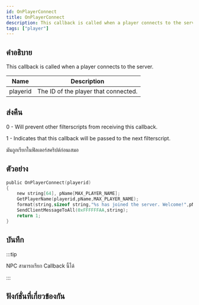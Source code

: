 ```yaml
---
id: OnPlayerConnect
title: OnPlayerConnect
description: This callback is called when a player connects to the server.
tags: ["player"]
---
```


## คำอธิบาย

This callback is called when a player connects to the server.

| Name     | Description                          |
| -------- | ------------------------------------ |
| playerid | The ID of the player that connected. |

## ส่งคืน

0 - Will prevent other filterscripts from receiving this callback.

1 - Indicates that this callback will be passed to the next filterscript.

มันถูกเรียกในฟิลเตอร์สคริปต์ก่อนเสมอ

## ตัวอย่าง

```c
public OnPlayerConnect(playerid)
{
    new string[64], pName[MAX_PLAYER_NAME];
    GetPlayerName(playerid,pName,MAX_PLAYER_NAME);
    format(string,sizeof string,"%s has joined the server. Welcome!",pName);
    SendClientMessageToAll(0xFFFFFFAA,string);
    return 1;
}
```

## บันทึก

:::tip

NPC สามารถเรียก Callback นี้ได้

:::

## ฟังก์ชั่นที่เกี่ยวข้องกัน

